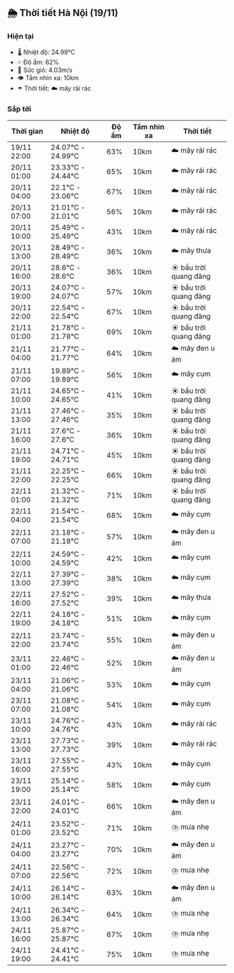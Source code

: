## 🌦️ Thời tiết Hà Nội (19/11)

### Hiện tại

- 🌡️ Nhiệt độ: 24.99℃
- 💦 Độ ẩm: 62%
- 💨 Sức gió: 4.03m/s
- 👁️ Tầm nhìn xa: 10km
- ☂️ Thời tiết: ☁️ mây rải rác

### Sắp tới

| Thời gian | Nhiệt độ | Độ ẩm | Tầm nhìn xa | Thời tiết |
| --- | --- | --- | --- | --- |
| 19/11 22:00 | 24.07℃ - 24.99℃ | 63% | 10km | ☁️ mây rải rác |
| 20/11 01:00 | 23.33℃ - 24.44℃ | 65% | 10km | ☁️ mây rải rác |
| 20/11 04:00 | 22.1℃ - 23.06℃ | 67% | 10km | ☁️ mây rải rác |
| 20/11 07:00 | 21.01℃ - 21.01℃ | 56% | 10km | ☁️ mây rải rác |
| 20/11 10:00 | 25.49℃ - 25.49℃ | 43% | 10km | ☁️ mây rải rác |
| 20/11 13:00 | 28.49℃ - 28.49℃ | 36% | 10km | ☁️ mây thưa |
| 20/11 16:00 | 28.6℃ - 28.6℃ | 36% | 10km | ☀️ bầu trời quang đãng |
| 20/11 19:00 | 24.07℃ - 24.07℃ | 57% | 10km | ☀️ bầu trời quang đãng |
| 20/11 22:00 | 22.54℃ - 22.54℃ | 67% | 10km | ☀️ bầu trời quang đãng |
| 21/11 01:00 | 21.78℃ - 21.78℃ | 69% | 10km | ☀️ bầu trời quang đãng |
| 21/11 04:00 | 21.77℃ - 21.77℃ | 64% | 10km | ☁️ mây đen u ám |
| 21/11 07:00 | 19.89℃ - 19.89℃ | 56% | 10km | ☁️ mây cụm |
| 21/11 10:00 | 24.65℃ - 24.65℃ | 41% | 10km | ☀️ bầu trời quang đãng |
| 21/11 13:00 | 27.46℃ - 27.46℃ | 35% | 10km | ☀️ bầu trời quang đãng |
| 21/11 16:00 | 27.6℃ - 27.6℃ | 36% | 10km | ☀️ bầu trời quang đãng |
| 21/11 19:00 | 24.71℃ - 24.71℃ | 45% | 10km | ☀️ bầu trời quang đãng |
| 21/11 22:00 | 22.25℃ - 22.25℃ | 66% | 10km | ☀️ bầu trời quang đãng |
| 22/11 01:00 | 21.32℃ - 21.32℃ | 71% | 10km | ☀️ bầu trời quang đãng |
| 22/11 04:00 | 21.54℃ - 21.54℃ | 68% | 10km | ☁️ mây cụm |
| 22/11 07:00 | 21.18℃ - 21.18℃ | 57% | 10km | ☁️ mây đen u ám |
| 22/11 10:00 | 24.59℃ - 24.59℃ | 42% | 10km | ☁️ mây cụm |
| 22/11 13:00 | 27.39℃ - 27.39℃ | 38% | 10km | ☁️ mây cụm |
| 22/11 16:00 | 27.52℃ - 27.52℃ | 39% | 10km | ☁️ mây thưa |
| 22/11 19:00 | 24.18℃ - 24.18℃ | 51% | 10km | ☁️ mây cụm |
| 22/11 22:00 | 23.74℃ - 23.74℃ | 55% | 10km | ☁️ mây đen u ám |
| 23/11 01:00 | 22.46℃ - 22.46℃ | 52% | 10km | ☁️ mây đen u ám |
| 23/11 04:00 | 21.06℃ - 21.06℃ | 53% | 10km | ☁️ mây cụm |
| 23/11 07:00 | 21.08℃ - 21.08℃ | 54% | 10km | ☁️ mây cụm |
| 23/11 10:00 | 24.76℃ - 24.76℃ | 43% | 10km | ☁️ mây rải rác |
| 23/11 13:00 | 27.73℃ - 27.73℃ | 39% | 10km | ☁️ mây rải rác |
| 23/11 16:00 | 27.55℃ - 27.55℃ | 43% | 10km | ☁️ mây cụm |
| 23/11 19:00 | 25.14℃ - 25.14℃ | 58% | 10km | ☁️ mây cụm |
| 23/11 22:00 | 24.01℃ - 24.01℃ | 66% | 10km | ☁️ mây đen u ám |
| 24/11 01:00 | 23.52℃ - 23.52℃ | 71% | 10km | ⛈️ mưa nhẹ |
| 24/11 04:00 | 23.27℃ - 23.27℃ | 70% | 10km | ☁️ mây đen u ám |
| 24/11 07:00 | 22.56℃ - 22.56℃ | 72% | 10km | ⛈️ mưa nhẹ |
| 24/11 10:00 | 26.14℃ - 26.14℃ | 63% | 10km | ☁️ mây đen u ám |
| 24/11 13:00 | 26.34℃ - 26.34℃ | 64% | 10km | ⛈️ mưa nhẹ |
| 24/11 16:00 | 25.87℃ - 25.87℃ | 67% | 10km | ⛈️ mưa nhẹ |
| 24/11 19:00 | 24.41℃ - 24.41℃ | 75% | 10km | ⛈️ mưa nhẹ |
